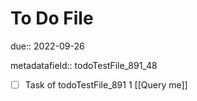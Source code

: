 # To Do File

due:: 2022-09-26

metadatafield:: todoTestFile_891_48

- [ ] Task of todoTestFile_891 1 [[Query me]]
